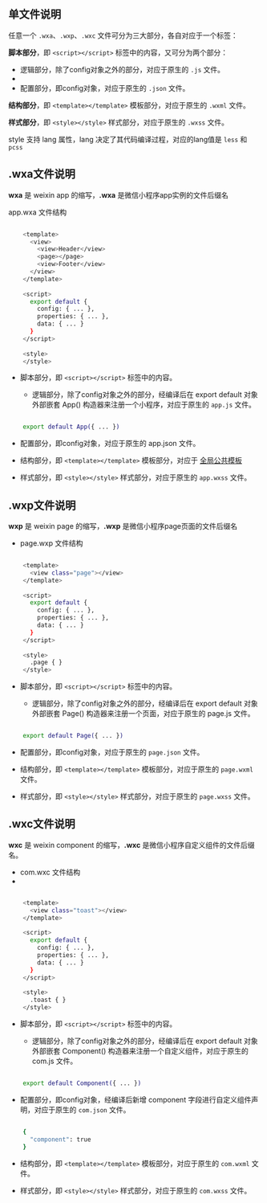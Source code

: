 ## 单文件说明 ##
任意一个 `.wxa`、`.wxp`、`.wxc` 文件可分为三大部分，各自对应于一个标签：

**脚本部分**，即 `<script></script>` 标签中的内容，又可分为两个部分：

- 逻辑部分，除了config对象之外的部分，对应于原生的 `.js` 文件。
- 
- 配置部分，即config对象，对应于原生的 `.json` 文件。

**结构部分**，即 `<template></template>` 模板部分，对应于原生的 `.wxml` 文件。

**样式部分**，即 `<style></style>` 样式部分，对应于原生的 `.wxss` 文件。

style 支持 lang 属性，lang 决定了其代码编译过程，对应的lang值是 `less` 和 `pcss`

## .wxa文件说明 ##
**wxa** 是 weixin app 的缩写，**.wxa** 是微信小程序app实例的文件后缀名

app.wxa 文件结构
``` bash

	<template>
	  <view>
	    <view>Header</view>
	    <page></page>
	    <view>Footer</view>
	  </view>
	</template>
	
	<script>
	  export default {
	    config: { ... },
	    properties: { ... },
	    data: { ... }
	  }
	</script>
	
	<style>
	</style>
```


- 脚本部分，即 `<script></script>` 标签中的内容。


  - 逻辑部分，除了config对象之外的部分，经编译后在 export default 对象外部嵌套 App() 构造器来注册一个小程序，对应于原生的 `app.js` 文件。
 
``` bash

	export default App({ ... })
```

  - 配置部分，即config对象，对应于原生的 app.json 文件。
- 结构部分，即 `<template></template>` 模板部分，对应于 [全局公共模板](advance/global-layout.md)

- 样式部分，即 `<style></style>` 样式部分，对应于原生的 `app.wxss` 文件。

## .wxp文件说明 ##
**wxp** 是 weixin page 的缩写，**.wxp** 是微信小程序page页面的文件后缀名



- page.wxp 文件结构

``` bash

	<template>
	  <view class="page"></view>
	</template>
	
	<script>
	  export default {
	    config: { ... },
	    properties: { ... },
	    data: { ... }
	  }
	</script>
	
	<style>
	  .page { }
	</style>

```

- 脚本部分，即 `<script></script>` 标签中的内容。

  - 逻辑部分，除了config对象之外的部分，经编译后在 export default 对象外部嵌套 Page() 构造器来注册一个页面，对应于原生的 page.js 文件。

``` bash

	export default Page({ ... })
```
  - 配置部分，即config对象，对应于原生的 `page.json` 文件。
- 结构部分，即 `<template></template>` 模板部分，对应于原生的 `page.wxml` 文件。

- 样式部分，即 `<style></style>` 样式部分，对应于原生的 `page.wxss` 文件。

## .wxc文件说明 ##
**wxc** 是 weixin component 的缩写，**.wxc** 是微信小程序自定义组件的文件后缀名。

- com.wxc 文件结构
- 
``` bash

	<template>
	  <view class="toast"></view>
	</template>
	
	<script>
	  export default {
	    config: { ... },
	    properties: { ... },
	    data: { ... }
	  }
	</script>
	
	<style>
	  .toast { }
	</style>
```
- 脚本部分，即 `<script></script>` 标签中的内容。

  - 逻辑部分，除了config对象之外的部分，经编译后在 export default 对象外部嵌套 Component() 构造器来注册一个自定义组件，对应于原生的 com.js 文件。

``` bash

	export default Component({ ... })
```

  - 配置部分，即config对象，经编译后新增 component 字段进行自定义组件声明，对应于原生的 `com.json` 文件。

``` bash

	{
	  "component": true
	}
```

- 结构部分，即 `<template></template>` 模板部分，对应于原生的 `com.wxml` 文件。

- 样式部分，即 `<style></style>` 样式部分，对应于原生的 `com.wxss` 文件。